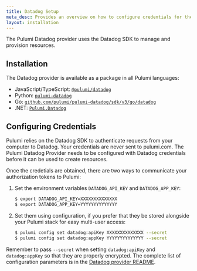 ```yaml
---
title: Datadog Setup
meta_desc: Provides an overview on how to configure credentials for the Pulumi Datadog Provider.
layout: installation
---
```


The Pulumi Datadog provider uses the Datadog SDK to manage and provision resources.

## Installation

The Datadog provider is available as a package in all Pulumi languages:

* JavaScript/TypeScript: [`@pulumi/datadog`](https://www.npmjs.com/package/@pulumi/datadog)
* Python: [`pulumi-datadog`](https://pypi.org/project/pulumi-datadog/)
* Go: [`github.com/pulumi/pulumi-datadog/sdk/v3/go/datadog`](https://github.com/pulumi/pulumi-datadog)
* .NET: [`Pulumi.Datadog`](https://www.nuget.org/packages/Pulumi.Datadog)

## Configuring Credentials

Pulumi relies on the Datadog SDK to authenticate requests from your computer to Datadog. Your credentials are never sent
to pulumi.com. The Pulumi Datadog Provider needs to be configured with Datadog credentials
before it can be used to create resources.

Once the credetials are obtained, there are two ways to communicate your authorization tokens to Pulumi:

1. Set the environment variables `DATADOG_API_KEY` and `DATADOG_APP_KEY`:

    ```bash
    $ export DATADOG_API_KEY=XXXXXXXXXXXXXX
    $ export DATADOG_APP_KEY=YYYYYYYYYYYYYY
    ```

2. Set them using configuration, if you prefer that they be stored alongside your Pulumi stack for easy multi-user access:

    ```bash
    $ pulumi config set datadog:apiKey XXXXXXXXXXXXXX --secret
    $ pulumi config set datadog:appKey YYYYYYYYYYYYYY --secret
    ```

Remember to pass `--secret` when setting `datadog:apiKey` and `datadog:appKey` so that they are properly encrypted. The complete list of
configuration parameters is in the [Datadog provider README](https://github.com/pulumi/pulumi-datadog/blob/master/README.md).
